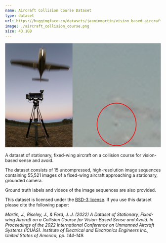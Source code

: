 ```yaml
---
name: Aircraft Collision Course Dataset
type: dataset
url: https://huggingface.co/datasets/jasminmartin/vision_based_aircraft_detection_dataset/tree/main
image: ./aircraft_collision_course.png
size: 43.1GB
---
```


<p align="center"><img src="./aircraft_collision_course.png" alt="Example image from flight test setup and image from dataset"/></p>

A dataset of stationary, fixed-wing aircraft on a collision course for vision-based sense and avoid.

The dataset consists of 15 uncompressed, high-resolution image sequences containing 55,521 images of a fixed-wing aircraft approaching a stationary, grounded camera.

Ground truth labels and videos of the image sequences are also provided.

This dataset is licensed under the [BSD-3 license](https://opensource.org/licenses/BSD-3-Clause). If you use this dataset please cite the following paper:

_Martin, J., Riseley, J., & Ford, J. J. (2022) A Dataset of Stationary, Fixed-wing Aircraft on a Collision Course for Vision-Based Sense and Avoid. In Proceedings of the 2022 International Conference on Unmanned Aircraft Systems (ICUAS). Institute of Electrical and Electronics Engineers Inc., United States of America, pp. 144-149._
